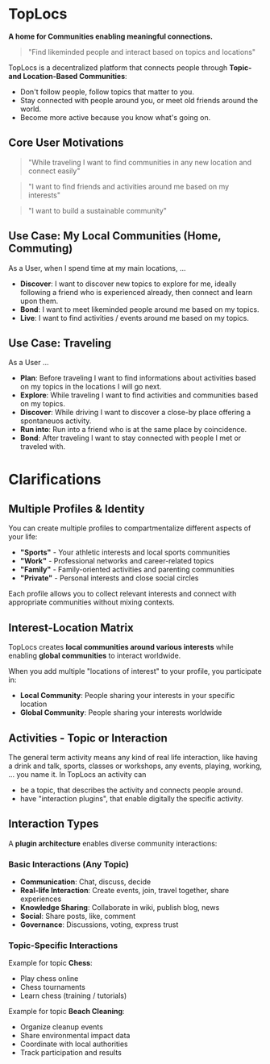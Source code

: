 # TopLocs

**A home for Communities enabling meaningful connections.**

> "Find likeminded people and interact based on topics and locations"

TopLocs is a decentralized platform that connects people through **Topic- and Location-Based Communities**:
- Don't follow people, follow topics that matter to you.
- Stay connected with people around you, or meet old friends around the world.
- Become more active because you know what's going on.

## Core User Motivations

> "While traveling I want to find communities in any new location and connect easily"

> "I want to find friends and activities around me based on my interests"

> "I want to build a sustainable community"

## Use Case: My Local Communities (Home, Commuting)

As a User, when I spend time at my main locations, ...
- **Discover**: I want to discover new topics to explore for me, ideally following a friend who is experienced already, then connect and learn upon them.
- **Bond**: I want to meet likeminded people around me based on my topics.
- **Live**: I want to find activities / events around me based on my topics.


## Use Case: Traveling

As a User ...
- **Plan**: Before traveling I want to find informations about activities based on my topics in the locations I will go next.
- **Explore**: While traveling I want to find activities and communities based on my topics.
- **Discover**: While driving I want to discover a close-by place offering a spontaneuos activity. 
- **Run into**: Run into a friend who is at the same place by coincidence.
- **Bond**: After traveling I want to stay connected with people I met or traveled with.


# Clarifications

## Multiple Profiles & Identity

You can create multiple profiles to compartmentalize different aspects of your life:
- **"Sports"** - Your athletic interests and local sports communities
- **"Work"** - Professional networks and career-related topics
- **"Family"** - Family-oriented activities and parenting communities  
- **"Private"** - Personal interests and close social circles

Each profile allows you to collect relevant interests and connect with appropriate communities without mixing contexts.

## Interest-Location Matrix

TopLocs creates **local communities around various interests** while enabling **global communities** to interact worldwide.

When you add multiple "locations of interest" to your profile, you participate in:
- **Local Community**: People sharing your interests in your specific location
- **Global Community**: People sharing your interests worldwide

## Activities - Topic or Interaction

The general term activity means any kind of real life interaction, like having a drink and talk, sports, classes or workshops, any events, playing, working, ... you name it.
In TopLocs an activity can 
- be a topic, that describes the activity and connects people around.
- have "interaction plugins", that enable digitally the specific activity.

## Interaction Types

A **plugin architecture** enables diverse community interactions:

### Basic Interactions (Any Topic)
- **Communication**: Chat, discuss, decide
- **Real-life Interaction**: Create events, join, travel together, share experiences
- **Knowledge Sharing**: Collaborate in wiki, publish blog, news
- **Social**: Share posts, like, comment
- **Governance**: Discussions, voting, express trust

### Topic-Specific Interactions
Example for topic **Chess**:
- Play chess online
- Chess tournaments
- Learn chess (training / tutorials)

Example for topic **Beach Cleaning**:
- Organize cleanup events
- Share environmental impact data
- Coordinate with local authorities
- Track participation and results

